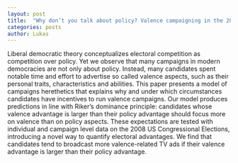 ```yaml
---
layout: post
title:  "Why don’t you talk about policy? Valence campaigning in the 2008 US Congressional elections"
categories: posts
author: Lukas
---
```


Liberal democratic theory conceptualizes electoral competition as competition over policy. Yet we observe
that many campaigns in modern democracies are not only about policy. Instead, many candidates spent
notable time and effort to advertise so called valence aspects, such as their personal traits, characteristics
and abilities. This paper presents a model of campaigns herethetics that explains why and under which
circumstances candidates have incentives to run valence campaigns. Our model produces predictions
in line with Riker’s dominance principle: candidates whose valence advantage is larger than their
policy advantage should focus more on valence than on policy aspects. These expectations are tested
with individual and campaign level data on the 2008 US Congressional Elections, introducing a novel
way to quantify electoral advantages. We find that candidates tend to broadcast more valence-related
TV ads if their valence advantage is larger than their policy advantage.